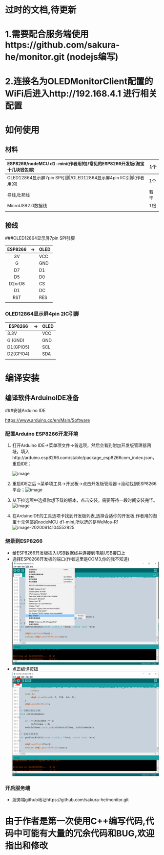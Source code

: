 # 过时的文档,待更新
# 1.需要配合服务端使用https://github.com/sakura-he/monitor.git (nodejs编写)
# 2.连接名为OLEDMonitorClient配置的WiFi后进入http://192.168.4.1 进行相关配置


# 如何使用

## 材料 

| ESP8266/nodeMCU d1-mini(作者用的)/常见的ESP8266开发板(淘宝十几块钱包邮) | 1个  |
| :----------------------------------------------------------- | ---- |
| OLED12864显示屏7pin SPI引脚/OLED12864显示屏4pin IIC引脚(作者用的) | 1个  |
| 导线,杜邦线                                                  | 若干 |
| MicroUSB2.0数据线                                            | 1根  |
|                                                              |      |



## 接线

###OLED12864显示屏7pin SPI引脚

| ESP8266 | ->   | OLED |
| :-----: | ---- | ---- |
|   3V    |      | VCC  |
|    G    |      | GND  |
|   D7    |      | D1   |
|   D5    |      | D0   |
| D2orD8  |      | CS   |
|   D1    |      | DC   |
|   RST   |      | RES  |
|         |      |      |

### OLED12864显示屏4pin 2IC引脚

| ESP8266   | ->   | OLED |
| --------- | ---- | ---- |
| 3.3V      |      | VCC  |
| G (GND)   |      | GND  |
| D1(GPIO5) |      | SCL  |
| D2(GPIO4) |      | SDA  |
|           |      |      |
# 编译安装
## 编译软件ArduinoIDE准备

###安装Arduino IDE

https://www.arduino.cc/en/Main/Software

### 配置Arduino ESP8266开发环境

1. 打开Arduino IDE->菜单项文件->首选项，然后会看到附加开发版管理器网址，填入http://arduino.esp8266.com/stable/package_esp8266com_index.json，重启IDE；

    ![image](https://user-gold-cdn.xitu.io/2019/7/5/16bc05635876b018?imageView2/0/w/1280/h/960/format/webp/ignore-error/1)

2. 重启IDE之后->菜单项工具->开发板->点击开发板管理器->滚动找到ESP8266平台；![image](https://user-gold-cdn.xitu.io/2019/7/5/16bc0563a061af8a?imageView2/0/w/1280/h/960/format/webp/ignore-error/1)

3. 从下拉选项中选择你想下载的版本，点击安装，需要等待一段时间安装完毕。![image](https://user-gold-cdn.xitu.io/2019/7/5/16bc0563d681a2ad?imageView2/0/w/1280/h/960/format/webp/ignore-error/1)

4. 在ArduinoIDE的工具选项卡找到开发板列表,选择合适你的开发板,作者用的淘宝十元包邮的nodeMCU d1-mini,所以选的是WeMos-R1![image-20200614104552825](C:%5CUsers%5Csakura%5CAppData%5CRoaming%5CTypora%5Ctypora-user-images%5Cimage-20200614104552825.png)


### 烧录到ESP8266

- 给ESP8266开发板插入USB数据线并连接到电脑USB接口上
- 选择ESP8266开发板的端口(作者这里是COM3,你的我不知道)![image-20200614105732800](https://github.com/sakura-he/OLEDMonitorClient/blob/master/img/image-20200614105732800.png)
- 点击编译按钮![image-20200614105553105](https://github.com/sakura-he/OLEDMonitorClient/blob/master/img/image-20200614105553105.png)

### 开启服务端

- 服务端github地址https://github.com/sakura-he/monitor.git
# 由于作者是第一次使用C++编写代码,代码中可能有大量的冗余代码和BUG,欢迎指出和修改

